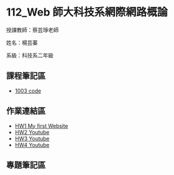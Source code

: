 # 112_Web 師大科技系網際網路概論

授課教師：蔡芸琤老師

姓名：楊芸蓁

系級：科技系二年級

## 課程筆記區
*  [1003 code](https://github.com/41171119H/Web/blob/main/1003)
## 作業連結區
*  [HW1 My first Website](https://41171119h.github.io/my_web/)
*  [HW2 Youtube](https://youtu.be/BTegbxXuCH4)
*  [HW3 Youtube](https://youtu.be/otQBDNPEltc)
*  [HW4 Youtube](https://youtu.be/3e6VkmhYh4Y)
## 專題筆記區
